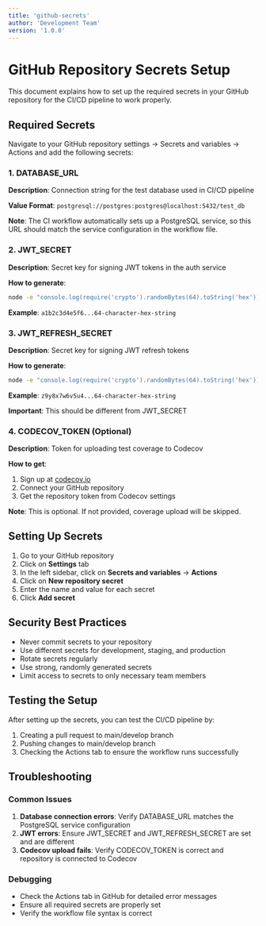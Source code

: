 ```yaml
---
title: 'github-secrets'
author: 'Development Team'
version: '1.0.0'
---
```


# GitHub Repository Secrets Setup

This document explains how to set up the required secrets in your GitHub repository for the CI/CD pipeline to work properly.

## Required Secrets

Navigate to your GitHub repository settings → Secrets and variables → Actions and add the following secrets:

### 1. DATABASE_URL

**Description**: Connection string for the test database used in CI/CD pipeline

**Value Format**: `postgresql://postgres:postgres@localhost:5432/test_db`

**Note**: The CI workflow automatically sets up a PostgreSQL service, so this URL should match the service configuration in the workflow file.

### 2. JWT_SECRET

**Description**: Secret key for signing JWT tokens in the auth service

**How to generate**:

```bash
node -e "console.log(require('crypto').randomBytes(64).toString('hex'))"
```

**Example**: `a1b2c3d4e5f6...64-character-hex-string`

### 3. JWT_REFRESH_SECRET

**Description**: Secret key for signing JWT refresh tokens

**How to generate**:

```bash
node -e "console.log(require('crypto').randomBytes(64).toString('hex'))"
```

**Example**: `z9y8x7w6v5u4...64-character-hex-string`

**Important**: This should be different from JWT_SECRET

### 4. CODECOV_TOKEN (Optional)

**Description**: Token for uploading test coverage to Codecov

**How to get**:

1. Sign up at [codecov.io](https://codecov.io)
2. Connect your GitHub repository
3. Get the repository token from Codecov settings

**Note**: This is optional. If not provided, coverage upload will be skipped.

## Setting Up Secrets

1. Go to your GitHub repository
2. Click on **Settings** tab
3. In the left sidebar, click on **Secrets and variables** → **Actions**
4. Click on **New repository secret**
5. Enter the name and value for each secret
6. Click **Add secret**

## Security Best Practices

- Never commit secrets to your repository
- Use different secrets for development, staging, and production
- Rotate secrets regularly
- Use strong, randomly generated secrets
- Limit access to secrets to only necessary team members

## Testing the Setup

After setting up the secrets, you can test the CI/CD pipeline by:

1. Creating a pull request to main/develop branch
2. Pushing changes to main/develop branch
3. Checking the Actions tab to ensure the workflow runs successfully

## Troubleshooting

### Common Issues

1. **Database connection errors**: Verify DATABASE_URL matches the PostgreSQL service configuration
2. **JWT errors**: Ensure JWT_SECRET and JWT_REFRESH_SECRET are set and are different
3. **Codecov upload fails**: Verify CODECOV_TOKEN is correct and repository is connected to Codecov

### Debugging

- Check the Actions tab in GitHub for detailed error messages
- Ensure all required secrets are properly set
- Verify the workflow file syntax is correct
